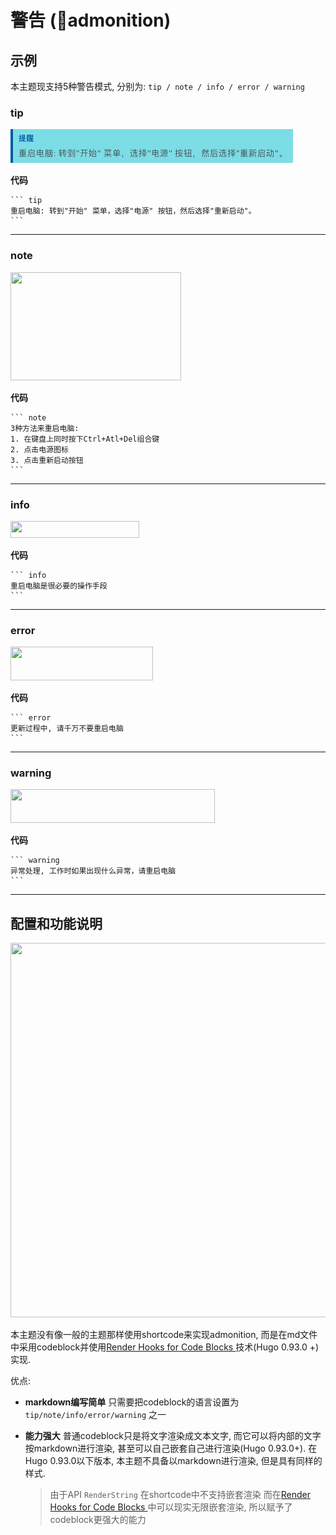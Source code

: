 # 警告 (admonition)

## 示例

本主题现支持5种警告模式, 分别为: `tip / note / info / error / warning`

### tip

<img width="452px" height="54px" src="https://raw.githubusercontent.com/qbeenslee/CDN/master/img/2022/09/upload_169d884ef9a71f9775c9194804289a38_57dc.jpg">

**代码**
<pre><code class="language-text">``` tip
重启电脑: 转到"开始" 菜单，选择"电源" 按钮，然后选择"重新启动"。
```</code></pre>

---

### note
<img width="273px" height="173px" src="https://raw.githubusercontent.com/qbeenslee/CDN/master/img/2022/09/upload_3547bd2425602014f0498fd8bc2e58d9_7b3c.jpg">

**代码**
<pre><code class="language-text">``` note
3种方法来重启电脑:
1. 在键盘上同时按下Ctrl+Atl+Del组合键
2. 点击电源图标
3. 点击重新启动按钮
```</code></pre>

---
### info

<img width="206px" height="27px" src="https://raw.githubusercontent.com/qbeenslee/CDN/master/img/2022/09/upload_abeb4996d931358a90563eaa7b958a74_1947.jpg">

**代码**
<pre><code class="language-text">``` info
重启电脑是很必要的操作手段
```</code></pre>

---
### error

<img width="228px" height="54px" src="https://raw.githubusercontent.com/qbeenslee/CDN/master/img/2022/09/upload_7cc2abadaddd9e47c23f72c1023b32ae_7062.jpg">

**代码**
<pre><code class="language-text">``` error
更新过程中, 请千万不要重启电脑
```</code></pre>

---

### warning
<img width="327px" height="54px" src="https://raw.githubusercontent.com/qbeenslee/CDN/master/img/2022/09/upload_95f023219c7a26f974490e784a6d5615_d890.jpg">

**代码**
<pre><code class="language-text">``` warning
异常处理, 工作时如果出现什么异常，请重启电脑 
```</code></pre>

---

## 配置和功能说明

<img width="704px" height="599px" src="https://raw.githubusercontent.com/qbeenslee/CDN/master/img/2022/09/upload_dead96c7a9825df5ce1b98bfdaf94363_b9bd.jpg">

本主题没有像一般的主题那样使用shortcode来实现admonition, 而是在md文件中采用codeblock并使用[Render Hooks for Code Blocks ](https://gohugo.io/templates/render-hooks/#render-hooks-for-code-blocks)技术(Hugo 0.93.0 +)实现.

优点:

* **markdown编写简单**
    只需要把codeblock的语言设置为`tip/note/info/error/warning` 之一

* **能力强大**
    普通codeblock只是将文字渲染成文本文字, 而它可以将内部的文字按markdown进行渲染, 甚至可以自己嵌套自己进行渲染(Hugo 0.93.0+).
    在Hugo 0.93.0以下版本, 本主题不具备以markdown进行渲染, 但是具有同样的样式.
    
    > 由于API `RenderString` 在shortcode中不支持嵌套渲染 而在[Render Hooks for Code Blocks ](https://gohugo.io/templates/render-hooks/#render-hooks-for-code-blocks)中可以现实无限嵌套渲染, 所以赋予了codeblock更强大的能力

    


